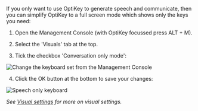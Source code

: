If you only want to use OptiKey to generate speech and communicate, then you can simplify OptiKey to a full screen mode which shows only the keys you need:

1. Open the Management Console (with OptiKey focussed press ALT + M).

2. Select the 'Visuals' tab at the top.

3. Tick the checkbox 'Conversation only mode':

  ![Change the keyboard set from the Management Console](https://github.com/JuliusSweetland/OptiKey/blob/gh-pages/images/Management_Console_Visual_Numbered.png)

4. Click the OK button at the bottom to save your changes:

  ![Speech only keyboard](https://github.com/JuliusSweetland/OptiKey/blob/gh-pages/images/Keyboard_Alpha_Speech_Only.png)

*See [Visual settings](https://github.com/JuliusSweetland/OptiKey/wiki/Visual-settings) for more on visual settings.*